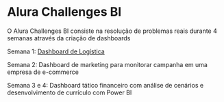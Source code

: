 # Alura Challenges BI

O Alura Challenges BI consiste na resolução de problemas reais durante 4 semanas através da criação de dashboards

Semana 1: <a href="https://www.alura.com.br/challenges/bi/semana-01-logistica" target="blank"> Dashboard de Logística </a>

Semana 2: Dashboard de marketing para monitorar campanha em uma empresa de e-commerce

Semana 3 e 4: Dashboard tático financeiro com análise de cenários e desenvolvimento de currículo com Power BI
